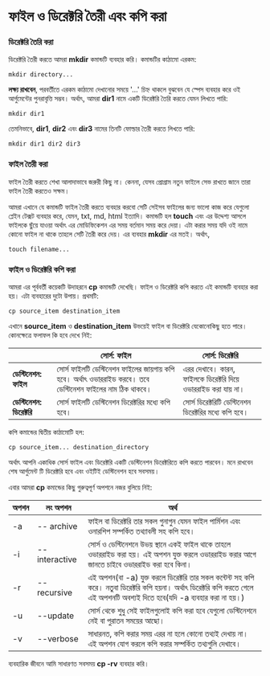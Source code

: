# ফাইল ও ডিরেক্টরি তৈরী এবং কপি করা #

### ডিরেক্টরি তৈরি করা ###

ডিরেক্টরি তৈরী করতে আমরা **mkdir** কমান্ডটি ব্যবহার করি। কমান্ডটির কাঠামো এরকম:

```
mkdir directory...
```

**লক্ষ্য রাখবেন**, পরবর্তীতে এরকম কাঠামো দেখানোর সময়ে '...' চিহ্ন থাকলে বুঝবেন যে স্পেস ব্যবহার করে ওই আর্গুমেন্টের পুনরাবৃত্তি সম্ভব। অর্থাৎ, আমরা **dir1** নামে একটি ডিরেক্টরি তৈরি করতে যেমন লিখতে পারি:

```
mkdir dir1
```

তেমনিভাবে, **dir1**, **dir2** এবং **dir3** নামের তিনটি ফোল্ডার তৈরী করতে লিখতে পারি:

```
mkdir dir1 dir2 dir3
```

### ফাইল তৈরী করা ###

ফাইল তৈরী করতে শেখা আলাদাভাবে জরুরী কিছু না। কেননা, যেসব প্রোগ্রাম নতুন ফাইলে সেভ রাখতে জানে তারা ফাইল তৈরী করতেও সক্ষম।

আমরা এখানে যে কমান্ডটি ফাইল তৈরী করতে ব্যবহার করবো সেটি সেইসব ফাইলের জন্য ভালো কাজ করে যেগুলো প্লেইন টেক্সট ব্যবহার করে, যেমন, txt, md, html ইত্যাদি। কমান্ডটি হল **touch** এবং এর উদ্দেশ্য আসলে ফাইলকে ছুঁয়ে যাওয়া অর্থাৎ এর মোডিফিকেশন এর সময় বর্তমান সময় করে দেয়া। এটা করার সময় যদি ওই নামে কোনো ফাইল না থাকে তাহলে সেটি তৈরী করে দেয়। এর ব্যবহার **mkdir** এর মতই। অর্থাৎ,

```
touch filename...
```

### ফাইল ও ডিরেক্টরি কপি করা ###

আমরা এর পূর্ববর্তী কয়েকটি উদাহরনে **cp** কমান্ডটি দেখেছি। ফাইল ও ডিরেক্টরি কপি করতে এই কমান্ডটি ব্যবহার করা হয়। এটা ব্যবহারের দুটো উপায়। প্রথমটি:

```
cp source_item destination_item
```

এখানে **source_item** ও **destination_item** উভয়েই ফাইল বা ডিরেক্টরি যেকোনোকিছু হতে পারে। কোনক্ষেত্রে ফলাফল কি হবে দেখে নিই:

| | সোর্স: ফাইল | সোর্স: ডিরেক্টরি |
| ------ | ------- | ------- |
| **ডেস্টিনেশন: ফাইল** | সোর্স ফাইলটি ডেস্টিনেশন ফাইলের জায়গায় কপি হবে। অর্থাৎ ওভাররাইড করবে। তবে ডেস্টিনেশন ফাইলের নাম ঠিক থাকবে। | এরর দেখাবে। কারন, ফাইলকে ডিরেক্টরি দিয়ে ওভাররাইড করা যায় না।|
| **ডেস্টিনেশন: ডিরেক্টরি** | সোর্স ফাইলটি ডেস্টিনেশন ডিরেক্টরির মধ্যে কপি হবে। | সোর্স ডিরেক্টরিটি ডেস্টিনেশন ডিরেক্টরির মধ্যে কপি হবে। |

কপি কমান্ডের দ্বিতীয় কাঠামোটি হল:

```
cp source_item... destination_directory
```

অর্থাৎ আপনি একাধিক সোর্স ফাইল এবং ডিরেক্টরি একটি ডেস্টিনেশন ডিরেক্টরিতে কপি করতে পারবেন। মনে রাখবেন শেষ আর্গুমেন্ট টি ডিরেক্টরি হবে এবং ওইটিই ডেস্টিনেশন হবে সবসময়।

এবার আমরা **cp** কমান্ডের কিছু গুরুত্বপূর্ণ অপশনে নজর বুলিয়ে নিই:

| অপশন | লং অপশন | অর্থ |
| ------ | ---------- | ------------------------------- |
| -a | -- archive | ফাইল বা ডিরেক্টরি তার সকল গুনাগুন যেমন ফাইল পার্মিশন এবং ওনারশিপ সম্পর্কিত তথ্যাবলী সহ কপি হবে। |
| -i | --interactive | সোর্স ও ডেস্টিনেশনে উভয় স্থানে একই ফাইল থাকে তাহলে ওভাররাইড করা হয়। এই অপশন যুক্ত করলে ওভাররাইড করার আগে জানতে চাইবে ওভাররাইড করা হবে কিনা। |
| -r | --recursive | এই অপশন(বা -a) যুক্ত করলে ডিরেক্টরি তার সকল কন্টেন্ট সহ কপি করে। নতুবা ডিরেক্টরি কপি হয়না। অর্থাৎ ডিরেক্টরি কপি করতে গেলে এই অপশনটি অবশ্যই দিতে হবে(যদি -a ব্যবহার করা না হয়।) |
| -u | --update | সোর্স থেকে শুধু সেই ফাইলগুলোই কপি করা হবে যেগুলো ডেস্টিনেশনে নেই বা পুরাতন সময়ের আছো। |
| -v | --verbose | সাধারনত, কপি করার সময় এরর না হলে কোনো তথ্যই দেখায় না। এই অপশন যোগ করলে কপি করার সম্পর্কিত তথ্যগুলি দেখাবে। |

ব্যবহারিক জীবনে আমি সাধারণত সবসময় **cp -rv** ব্যবহার করি।